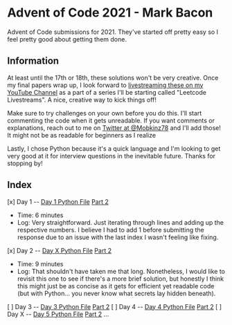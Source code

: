 # Advent of Code 2021 - Mark Bacon

Advent of Code submissions for 2021. They've started off pretty easy so I feel pretty good about getting them done.

## Information

At least until the 17th or 18th, these solutions won't be very creative. Once my final papers wrap up, I look forward to [livestreaming these on my YouTube Channel](https://www.youtube.com/markbacon78) as a part of a series I'll be starting called "Leetcode Livestreams". A nice, creative way to kick things off!

Make sure to try challenges on your own before you do this. I'll start commenting the code when it gets unreadable. If you want comments or explanations, reach out to me on [Twitter at @Mobkinz78](http://www.twitter.com/Mobkinz78) and I'll add those! It might not be as readable for beginners as I realize

Lastly, I chose Python because it's a quick language and I'm looking to get very good at it for interview questions in the inevitable future. Thanks for stopping by!

## Index

[x] Day 1 -- [Day 1 Python File](Day_1.py) [Part 2](Day_1-2.py)
- Time: 6 minutes
- Log: Very straightforward. Just iterating through lines and adding up the respective numbers. I believe I had to add 1 before submitting the response due to an issue with the last index I wasn't feeling like fixing.

[x] Day 2 -- [Day X Python File](Day_2.py) [Part 2](Day_2-2.py)
- Time: 9 minutes
- Log: That shouldn't have taken me that long. Nonetheless, I would like to revisit this one to see if there's a more brief solution, but honestly I think this might just be as concise as it gets for efficient yet readable code (but with Python... you never know what secrets lay hidden beneath).

[ ] Day 3 -- [Day 3 Python File]() [Part 2]()
[ ] Day 4 -- [Day 4 Python File]() [Part 2]()
[ ] Day X -- [Day 5 Python File]() [Part 2]()
...